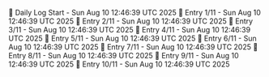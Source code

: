 📅 Daily Log Start - Sun Aug 10 12:46:39 UTC 2025
📌 Entry 1/11 - Sun Aug 10 12:46:39 UTC 2025
📌 Entry 2/11 - Sun Aug 10 12:46:39 UTC 2025
📌 Entry 3/11 - Sun Aug 10 12:46:39 UTC 2025
📌 Entry 4/11 - Sun Aug 10 12:46:39 UTC 2025
📌 Entry 5/11 - Sun Aug 10 12:46:39 UTC 2025
📌 Entry 6/11 - Sun Aug 10 12:46:39 UTC 2025
📌 Entry 7/11 - Sun Aug 10 12:46:39 UTC 2025
📌 Entry 8/11 - Sun Aug 10 12:46:39 UTC 2025
📌 Entry 9/11 - Sun Aug 10 12:46:39 UTC 2025
📌 Entry 10/11 - Sun Aug 10 12:46:39 UTC 2025
